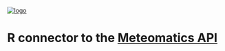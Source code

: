 [![logo](https://static.meteomatics.com/meteomatics-logo.png)](https://www.meteomatics.com "Meteomatics - Your Experts in Weather Data Processing")

R connector to the [Meteomatics API](https://api.meteomatics.com/Overview.html "Documentation Overwiev")
===================================================================================
